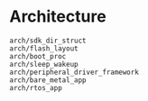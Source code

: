 # Architecture

```{toctree}
arch/sdk_dir_struct
arch/flash_layout
arch/boot_proc
arch/sleep_wakeup
arch/peripheral_driver_framework
arch/bare_metal_app
arch/rtos_app
```